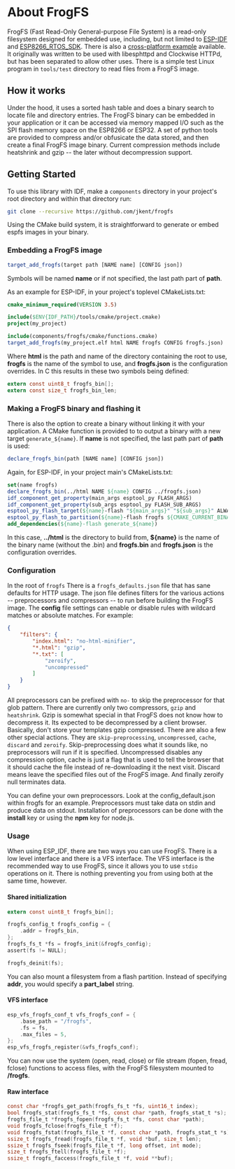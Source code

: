 # About FrogFS

FrogFS (Fast Read-Only General-purpose File System) is a read-only filesystem
designed for embedded use, including, but not limited to
[ESP-IDF](https://github.com/espressif/esp-idf) and
[ESP8266_RTOS_SDK](https://github.com/espressif/ESP8266_RTOS_SDK). There is
also a [cross-platform example](https://github.com/jkent/cwhttpd-example)
available. It originally was written to be used with libesphttpd and Clockwise
HTTPd, but has been separated to allow other uses. There is a simple test
Linux program in `tools/test` directory to read files from a FrogFS image.


## How it works

Under the hood, it uses a sorted hash table and does a binary search to locate
file and directory entries. The FrogFS binary can be embedded in your
application or it can be accessed via memory mapped I/O such as the SPI flash
memory space on the ESP8266 or ESP32. A set of python tools are provided to
compress and/or obfusicate the data stored, and then create a final FrogFS
image binary. Current compression methods include heatshrink and gzip -- the
later without decompression support.


## Getting Started

To use this library with IDF, make a `components` directory in your project's
root directory and within that directory run:

```sh
git clone --recursive https://github.com/jkent/frogfs
```

Using the CMake build system, it is straightforward to generate or embed espfs
images in your binary.


### Embedding a FrogFS image

```cmake
target_add_frogfs(target path [NAME name] [CONFIG json])
```

Symbols will be named **name** or if not specified, the last path part of
**path**.

As an example for ESP-IDF, in your project's toplevel CMakeLists.txt:

```cmake
cmake_minimum_required(VERSION 3.5)

include($ENV{IDF_PATH}/tools/cmake/project.cmake)
project(my_project)

include(components/frogfs/cmake/functions.cmake)
target_add_frogfs(my_project.elf html NAME frogfs CONFIG frogfs.json)
```

Where **html** is the path and name of the directory containing the root to
use, **frogfs** is the name of the symbol to use, and **frogfs.json** is the
configuration overrides. In C this results in these two symbols being defined:

```C
extern const uint8_t frogfs_bin[];
extern const size_t frogfs_bin_len;
```

### Making a FrogFS binary and flashing it

There is also the option to create a binary without linking it with your
application. A CMake function is provided to to output a binary with a new
target `generate_${name}`. If **name** is not specified, the last path part of
**path** is used:

```cmake
declare_frogfs_bin(path [NAME name] [CONFIG json])
```

Again, for ESP-IDF, in your project main's CMakeLists.txt:

```cmake
set(name frogfs)
declare_frogfs_bin(../html NAME ${name} CONFIG ../frogfs.json)
idf_component_get_property(main_args esptool_py FLASH_ARGS)
idf_component_get_property(sub_args esptool_py FLASH_SUB_ARGS)
esptool_py_flash_target(${name}-flash "${main_args}" "${sub_args}" ALWAYS_PLAINTEXT)
esptool_py_flash_to_partition(${name}-flash frogfs ${CMAKE_CURRENT_BINARY_DIR}/CMakeFiles/${COMPONENT_LIB}.dir/frogfs_${name}.bin)
add_dependencies(${name}-flash generate_${name})
```

In this case, **../html** is the directory to build from, **${name}** is the
name of the binary name (without the .bin) and **frogfs.bin** and
**frogfs.json** is the configuration overrides.


### Configuration

In the root of `frogfs` There is a `frogfs_defaults.json` file that has sane
defaults for HTTP usage. The json file defines filters for the various actions
-- preprocessors and compressors -- to run before building the FrogFS image.
The **config** file settings can enable or disable rules with wildcard matches
or absolute matches. For example:

```json
{
    "filters": {
        "index.html": "no-html-minifier",
        "*.html": "gzip",
        "*.txt": [
            "zeroify",
            "uncompressed"
        ]
    }
}
```

All preprocessors can be prefixed with `no-` to skip the preprocessor for that
glob pattern. There are currently only two compressors, `gzip` and
`heatshrink`. Gzip is somewhat special in that FrogFS does not know how to
decompress it. Its expected to be decompressed by a client browser. Basically,
don't store your templates gzip compressed. There are also a few other special
actions. They are `skip-preprocessing`, `uncompressed`, `cache`, `discard` and
`zeroify`. Skip-preprocessing does what it sounds like, no preprocessors will
run if it is specified. Uncompressed disables any compression option, cache is
just a flag that is used to tell the browser that it should cache the file
instead of re-downloading it the next visit. Discard means leave the specified
files out of the FrogFS image. And finally zeroify null terminates data.

You can define your own preprocessors. Look at the config_default.json within
frogfs for an example. Preprocessors must take data on stdin and produce data
on stdout. Installation of preprocessors can be done with the **install**
key or using the **npm** key for node.js.


### Usage

When using ESP_IDF, there are two ways you can use FrogFS. There is a low
level interface and there is a VFS interface. The VFS interface is the
recommended way to use FrogFS, since it allows you to use `stdio` operations
on it. There is nothing preventing you from using both at the same time,
however.


#### Shared initialization

```C
extern const uint8_t frogfs_bin[];

frogfs_config_t frogfs_config = {
    .addr = frogfs_bin,
};
frogfs_fs_t *fs = frogfs_init(&frogfs_config);
assert(fs != NULL);
```

```C
frogfs_deinit(fs);
```

You can also mount a filesystem from a flash partition. Instead of specifying
**addr**, you would specify a **part_label** string.


#### VFS interface

```C
esp_vfs_frogfs_conf_t vfs_frogfs_conf = {
    .base_path = "/frogfs",
    .fs = fs,
    .max_files = 5,
};
esp_vfs_frogfs_register(&vfs_frogfs_conf);
```

You can now use the system (open, read, close) or file stream (fopen, fread,
fclose) functions to access files, with the FrogFS filesystem mounted to
**/frogfs**.


#### Raw interface

```C
const char *frogfs_get_path(frogfs_fs_t *fs, uint16_t index);
bool frogfs_stat(frogfs_fs_t *fs, const char *path, frogfs_stat_t *s);
frogfs_file_t *frogfs_fopen(frogfs_fs_t *fs, const char *path);
void frogfs_fclose(frogfs_file_t *f);
void frogfs_fstat(frogfs_file_t *f, const char *path, frogfs_stat_t *s);
ssize_t frogfs_fread(frogfs_file_t *f, void *buf, size_t len);
ssize_t frogfs_fseek(frogfs_file_t *f, long offset, int mode);
size_t frogfs_ftell(frogfs_file_t *f);
ssize_t frogfs_faccess(frogfs_file_t *f, void **buf);
```

